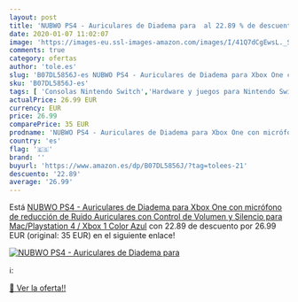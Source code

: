 ```yaml
---
layout: post
title: 'NUBWO PS4 - Auriculares de Diadema para  al 22.89 % de descuento'
date: 2020-01-07 11:02:07
image: 'https://images-eu.ssl-images-amazon.com/images/I/41Q7dCgEwsL._SL400_.jpg'
comments: true
category: ofertas
author: 'tole.es'
slug: 'B07DL5856J-es NUBWO PS4 - Auriculares de Diadema para Xbox One con...'
sku: 'B07DL5856J-es'
tags: [ 'Consolas Nintendo Switch','Hardware y juegos para Nintendo Switch','Hogar y cocina','Muebles de TV y multimedia','Muebles de hogar','Sillas Gaming','Videojuegos','ps4','xbox', ]
actualPrice: 26.99 EUR
currency: EUR
price: 26.99
comparePrice: 35 EUR
prodname: 'NUBWO PS4 - Auriculares de Diadema para Xbox One con micrófono de reducción de Ruido  Auriculares con Control de Volumen y Silencio para Mac/Playstation 4 / Xbox 1  Color Azul'
country: 'es'
flag: '🇪🇸'
brand: ''
buyurl: 'https://www.amazon.es/dp/B07DL5856J/?tag=tolees-21'
descuento: '22.89'
average: '26.99'
---
```


Está [NUBWO PS4 - Auriculares de Diadema para Xbox One con micrófono de reducción de Ruido  Auriculares con Control de Volumen y Silencio para Mac/Playstation 4 / Xbox 1  Color Azul](https://www.amazon.es/dp/B07DL5856J/?tag=tolees-21) con 22.89 de descuento por 26.99 EUR (original: 35 EUR) en el siguiente enlace!

[![NUBWO PS4 - Auriculares de Diadema para ](https://images-eu.ssl-images-amazon.com/images/I/41Q7dCgEwsL._SL400_.jpg)](https://www.amazon.es/dp/B07DL5856J/?tag=tolees-21)

ℹ️:


[🛒 Ver la oferta!!](https://www.amazon.es/dp/B07DL5856J/?tag=tolees-21)
